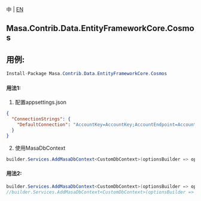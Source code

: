 中 | [EN](README.md)

## Masa.Contrib.Data.EntityFrameworkCore.Cosmos

## 用例:

```c#
Install-Package Masa.Contrib.Data.EntityFrameworkCore.Cosmos
```

#### 用法1:

1. 配置appsettings.json

``` appsettings.json
{
  "ConnectionStrings": {
    "DefaultConnection": "AccountKey=AccountKey;AccountEndpoint=AccountEndpoint;Database=Database"//或"ConnectionString=ConnectionString;Database=Database"
  }
}
```

2. 使用MasaDbContext

``` C#
builder.Services.AddMasaDbContext<CustomDbContext>(optionsBuilder => optionsBuilder.UseFilter().UseCosmos());
```

#### 用法2:

``` C#
builder.Services.AddMasaDbContext<CustomDbContext>(optionsBuilder => optionsBuilder.UseFilter().UseCosmos($"{accountEndpoint}",$"{accountKey}",$"{databaseName}"));
//builder.Services.AddMasaDbContext<CustomDbContext>(optionsBuilder => optionsBuilder.UseFilter().UseCosmos($"{connectionString}",$"{databaseName}"));
```